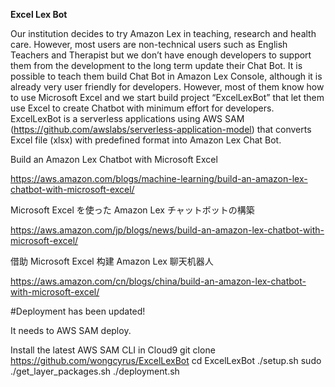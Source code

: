 **Excel Lex Bot**

Our institution decides to try Amazon Lex in teaching, research and health care. However, most users are non-technical users such as English Teachers and Therapist but we don’t have enough developers to support them from the development to the long term update their Chat Bot. It is possible to teach them build Chat Bot in Amazon Lex Console, although it is already very user friendly for developers. However, most of them know how to use Microsoft Excel and we start build project “ExcelLexBot” that let them use Excel to create Chatbot with minimum effort for developers.
ExcelLexBot is a serverless applications using AWS SAM (https://github.com/awslabs/serverless-application-model) that converts Excel file (xlsx) with predefined format into Amazon Lex Chat Bot.

Build an Amazon Lex Chatbot with Microsoft Excel


https://aws.amazon.com/blogs/machine-learning/build-an-amazon-lex-chatbot-with-microsoft-excel/


Microsoft Excel を使った Amazon Lex チャットボットの構築


https://aws.amazon.com/jp/blogs/news/build-an-amazon-lex-chatbot-with-microsoft-excel/


借助 Microsoft Excel 构建 Amazon Lex 聊天机器人


https://aws.amazon.com/cn/blogs/china/build-an-amazon-lex-chatbot-with-microsoft-excel/

#Deployment has been updated!

It needs to AWS SAM deploy.

Install the latest AWS SAM CLI in Cloud9
git clone https://github.com/wongcyrus/ExcelLexBot
cd ExcelLexBot
./setup.sh
sudo ./get_layer_packages.sh
./deployment.sh



